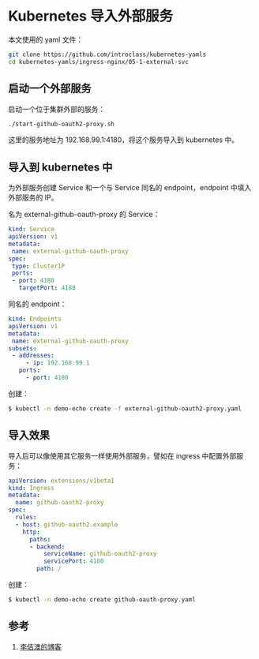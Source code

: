 <!-- toc -->
# Kubernetes 导入外部服务 

本文使用的 yaml 文件：

```sh 
git clone https://github.com/introclass/kubernetes-yamls
cd kubernetes-yamls/ingress-nginx/05-1-external-svc
```

## 启动一个外部服务

启动一个位于集群外部的服务：

```sh
./start-github-oauth2-proxy.sh
```

这里的服务地址为 192.168.99.1:4180，将这个服务导入到 kubernetes 中。

## 导入到 kubernetes 中

为外部服务创建 Service 和一个与 Service 同名的 endpoint，endpoint 中填入外部服务的 IP。

名为 external-github-oauth-proxy 的 Service：

```yaml
kind: Service
apiVersion: v1
metadata:
 name: external-github-oauth-proxy
spec:
 type: ClusterIP
 ports:
 - port: 4180
   targetPort: 4180
```

同名的 endpoint：

```yaml
kind: Endpoints
apiVersion: v1
metadata:
 name: external-github-oauth-proxy
subsets:
 - addresses:
     - ip: 192.168.99.1
   ports:
     - port: 4180
```

创建：

```sh
$ kubectl -n demo-echo create -f external-github-oauth2-proxy.yaml
```

## 导入效果

导入后可以像使用其它服务一样使用外部服务，譬如在 ingress 中配置外部服务：

```yaml
apiVersion: extensions/v1beta1
kind: Ingress
metadata:
  name: github-oauth2-proxy
spec:
  rules:
  - host: github-oauth2.example
    http:
      paths:
      - backend:
          serviceName: github-oauth2-proxy
          servicePort: 4180
        path: /
```

创建：

```sh
$ kubectl -n demo-echo create github-oauth-proxy.yaml
```

## 参考 

1. [李佶澳的博客][1]

[1]: https://www.lijiaocn.com "李佶澳的博客"
